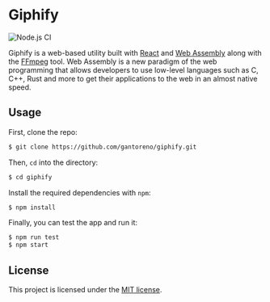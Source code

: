 # Giphify

![Node.js CI](https://github.com/hollandsgabe/giphify/workflows/Node.js%20CI/badge.svg)

Giphify is a web-based utility built with [React](https://reactjs.org) and [Web Assembly](https://webassembly.org) along with the [FFmpeg](https://ffmpeg.org) tool. Web Assembly is a new paradigm of the web programming that allows developers to use low-level languages such as C, C++, Rust and more to get their applications to the web in an almost native speed.

## Usage

First, clone the repo:

```sh
$ git clone https://github.com/gantoreno/giphify.git
```

Then, `cd` into the directory:

```sh
$ cd giphify
```

Install the required dependencies with `npm`:

```sh
$ npm install
```

Finally, you can test the app and run it:

```sh
$ npm run test
$ npm start
```

## License

This project is licensed under the [MIT license](https://opensource.org/licenses/MIT).
